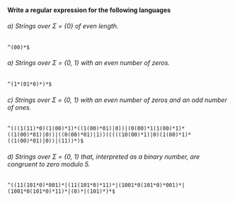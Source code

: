 #### Write a regular expression for the following languages

###### a) Strings over Σ = {0} of even length.

```
^(00)*$
```

###### a) Strings over Σ = {0, 1} with an even number of zeros.

```
^(1*(01*0)*)*$
```

###### c) Strings over Σ = {0, 1} with an even number of zeros and an odd number of ones.

```
^(((1(11)*0)(1(00)*1)*((1(00)*01)|0))|(0(00)*1(1(00)*1)*((1(00)*01)|0))|((0(00)*01)|1))(((((10(00)*1)|0)(1(00)*1)*((1(00)*01)|0))|(11))*)$
```

###### d) Strings over Σ = {0, 1} that, interpreted as a binary number, are congruent to zero modulo 5.

```
^((11(101*0)*001)*|(11(101*0)*11)*|(1001*0(101*0)*001)*|(1001*0(101*0)*11)*|(0)*|(101)*)*$
```